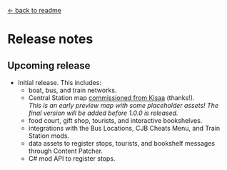 ﻿[← back to readme](README.md)

# Release notes
## Upcoming release
- Initial release. This includes:
  - boat, bus, and train networks.
  - Central Station map [commissioned from Kisaa](https://next.nexusmods.com/profile/crystalinerose) (thanks!).  
    _This is an early preview map with some placeholder assets! The final version will be added before 1.0.0 is released._
  - food court, gift shop, tourists, and interactive bookshelves.
  - integrations with the Bus Locations, CJB Cheats Menu, and Train Station mods.
  - data assets to register stops, tourists, and bookshelf messages through Content Patcher.
  - C# mod API to register stops.
